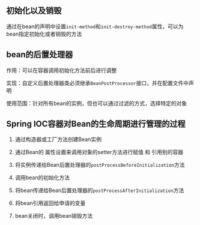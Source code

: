 ## 初始化以及销毁

通过在bean的声明中设置`init-method`和`init-destroy-method`属性，可以为bean指定初始化或者销毁的方法





## bean的后置处理器

作用：可以在容器调用初始化方法前后进行调整

实现：自定义后置处理器类必须继承`BeanPostProcessor`接口，并在配置文件中声明

使用范围：针对所有bean的实例，但也可以通过过滤的方式，选择特定的对象







## Spring IOC容器对Bean的生命周期进行管理的过程

1. 通过构造器或工厂方法创建Bean实例


2. 通过Bean的 属性设置来调用对象的setter方法进行赋值 和 引用别的容器

3. 将实例传递给Bean后置处理器的`postProcessBeforeInitialization`方法

4. 调用bean的初始化方法

5. 将bean传递给Bean后置处理器的`postProcessAfterInitialization`方法

6. 将bean引用返回给申请的变量

7. bean关闭时，调用bean销毁方法

